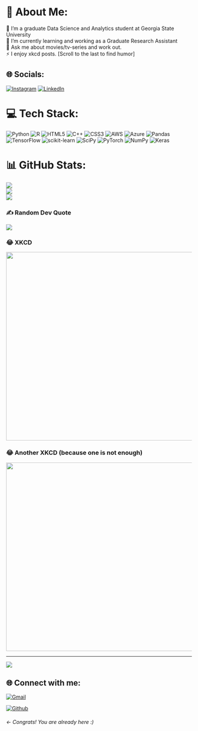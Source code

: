 # 💫 About Me:
🔭 I’m a graduate Data Science and Analytics student at Georgia State University<br>🌱 I’m currently learning and working as a Graduate Research Assistant<br>💬 Ask me about movies/tv-series and work out.<br>⚡ I enjoy xkcd posts. [Scroll to the last to find humor]


## 🌐 Socials:
[![Instagram](https://img.shields.io/badge/Instagram-%23E4405F.svg?logo=Instagram&logoColor=white)](https://instagram.com/rememberpiyush) [![LinkedIn](https://img.shields.io/badge/LinkedIn-%230077B5.svg?logo=linkedin&logoColor=white)](https://linkedin.com/in/piyushgangrade)

# 💻 Tech Stack:
![Python](https://img.shields.io/badge/python-3670A0?style=for-the-badge&logo=python&logoColor=ffdd54) ![R](https://img.shields.io/badge/r-%23276DC3.svg?style=for-the-badge&logo=r&logoColor=white) ![HTML5](https://img.shields.io/badge/html5-%23E34F26.svg?style=for-the-badge&logo=html5&logoColor=white) ![C++](https://img.shields.io/badge/c++-%2300599C.svg?style=for-the-badge&logo=c%2B%2B&logoColor=white) ![CSS3](https://img.shields.io/badge/css3-%231572B6.svg?style=for-the-badge&logo=css3&logoColor=white) ![AWS](https://img.shields.io/badge/AWS-%23FF9900.svg?style=for-the-badge&logo=amazon-aws&logoColor=white) ![Azure](https://img.shields.io/badge/azure-%230072C6.svg?style=for-the-badge&logo=azure-devops&logoColor=white) ![Pandas](https://img.shields.io/badge/pandas-%23150458.svg?style=for-the-badge&logo=pandas&logoColor=white) ![TensorFlow](https://img.shields.io/badge/TensorFlow-%23FF6F00.svg?style=for-the-badge&logo=TensorFlow&logoColor=white) ![scikit-learn](https://img.shields.io/badge/scikit--learn-%23F7931E.svg?style=for-the-badge&logo=scikit-learn&logoColor=white) ![SciPy](https://img.shields.io/badge/SciPy-%230C55A5.svg?style=for-the-badge&logo=scipy&logoColor=%white) ![PyTorch](https://img.shields.io/badge/PyTorch-%23EE4C2C.svg?style=for-the-badge&logo=PyTorch&logoColor=white) ![NumPy](https://img.shields.io/badge/numpy-%23013243.svg?style=for-the-badge&logo=numpy&logoColor=white) ![Keras](https://img.shields.io/badge/Keras-%23D00000.svg?style=for-the-badge&logo=Keras&logoColor=white)
# 📊 GitHub Stats:
![](https://github-readme-stats.vercel.app/api?username=piyushgangrade&theme=tokyonight&hide_border=false&include_all_commits=true&count_private=true)<br/>
![](https://github-readme-streak-stats.herokuapp.com/?user=piyushgangrade&theme=tokyonight&hide_border=false)<br/>
![](https://github-readme-stats.vercel.app/api/top-langs/?username=piyushgangrade&theme=tokyonight&hide_border=false&include_all_commits=true&count_private=true&layout=compact)

### ✍️ Random Dev Quote
![](https://quotes-github-readme.vercel.app/api?type=horizontal&theme=dark)

### 😂 XKCD
<img src="https://imgs.xkcd.com/comics/machine_learning.png" width="512px"/>

### 😂 Another XKCD (because one is not enough)
<img src="https://imgs.xkcd.com/comics/linear_regression.png" width="512px"/>

---
[![](https://visitcount.itsvg.in/api?id=piyushgangrade&icon=0&color=6)](https://visitcount.itsvg.in)

<!-- Proudly created with GPRM ( https://gprm.itsvg.in ) -->
  
## 🌐 Connect with me: 

[![Gmail](https://img.shields.io/badge/-Gmail-EA4335.svg?logo=Gmail&logoColor=white&style=for-the-badge)](mailto:piyushgangrade03@gmail.com)

[![Github](https://img.shields.io/badge/-Github-181717.svg?logo=Github&logoColor=white&style=for-the-badge)](https://github.com/piyushgangrade) <h6><- Congrats! You are already here :) </h6>
